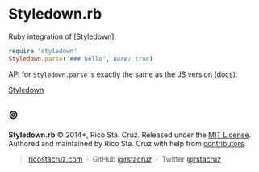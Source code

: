 Styledown.rb
============

Ruby integration of [Styledown].

```rb
require 'styledown'
Styledown.parse('### hello', bare: true)
```

API for `Styledown.parse` is exactly the same as the JS version 
([docs](https://github.com/styledown/styledown/blob/master/docs/API.md)).

[Styledown](https://github.com/styledown/styledown)

## :copyright:

**Styledown.rb** © 2014+, Rico Sta. Cruz. Released under the [MIT License].<br>
Authored and maintained by Rico Sta. Cruz with help from [contributors].

> [ricostacruz.com](http://ricostacruz.com) &nbsp;&middot;&nbsp;
> GitHub [@rstacruz](https://github.com/rstacruz) &nbsp;&middot;&nbsp;
> Twitter [@rstacruz](https://twitter.com/rstacruz)

[MIT License]: http://mit-license.org/
[contributors]: http://github.com/styledown/styledown-ruby/contributors
